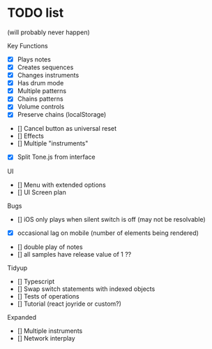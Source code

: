 # TODO list

(will probably never happen)

Key Functions

- [x] Plays notes
- [x] Creates sequences
- [x] Changes instruments
- [x] Has drum mode
- [x] Multiple patterns
- [x] Chains patterns
- [x] Volume controls
- [x] Preserve chains (localStorage)
- [] Cancel button as universal reset
- [] Effects
- [] Multiple "instruments"
- [x] Split Tone.js from interface

UI

- [] Menu with extended options
- [] UI Screen plan

Bugs

- [] iOS only plays when silent switch is off (may not be resolvable)
- [x] occasional lag on mobile (number of elements being rendered)
- [] double play of notes
- [] all samples have release value of 1 ??

Tidyup

- [] Typescript
- [] Swap switch statements with indexed objects
- [] Tests of operations
- [] Tutorial (react joyride or custom?)

Expanded

- [] Multiple instruments
- [] Network interplay

